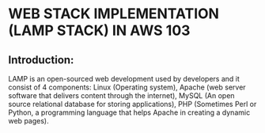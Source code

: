 # WEB STACK IMPLEMENTATION (LAMP STACK) IN AWS 103
## Introduction:
LAMP is an open-sourced web development used by developers and it consist of 4 components: Linux (Operating system), Apache (web server software that delivers content through the internet), MySQL (An open source relational database for storing applications), PHP (Sometimes Perl or Python, a programming language that helps Apache in creating a dynamic web pages). 
